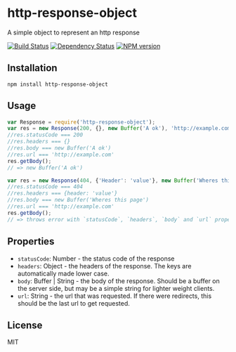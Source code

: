 # http-response-object

A simple object to represent an http response

[![Build Status](https://img.shields.io/travis/ForbesLindesay/http-response-object/master.svg)](https://travis-ci.org/ForbesLindesay/http-response-object)
[![Dependency Status](https://img.shields.io/david/ForbesLindesay/http-response-object.svg)](https://david-dm.org/ForbesLindesay/http-response-object)
[![NPM version](https://img.shields.io/npm/v/http-response-object.svg)](https://www.npmjs.org/package/http-response-object)


## Installation

    npm install http-response-object

## Usage

```js
var Response = require('http-response-object');
var res = new Response(200, {}, new Buffer('A ok'), 'http://example.com');
//res.statusCode === 200
//res.headers === {}
//res.body === new Buffer('A ok')
//res.url === 'http://example.com'
res.getBody();
// => new Buffer('A ok')

var res = new Response(404, {'Header': 'value'}, new Buffer('Wheres this page'), 'http://example.com');
//res.statusCode === 404
//res.headers === {header: 'value'}
//res.body === new Buffer('Wheres this page')
//res.url === 'http://example.com'
res.getBody();
// => throws error with `statusCode`, `headers`, `body` and `url` properties copied from the response
```

## Properties

 - `statusCode`: Number - the status code of the response
 - `headers`: Object - the headers of the response.  The keys are automatically made lower case.
 - `body`: Buffer | String - the body of the response. Should be a buffer on the server side, but may be a simple string for lighter weight clients.
 - `url`: String - the url that was requested.  If there were redirects, this should be the last url to get requested.

## License

  MIT
